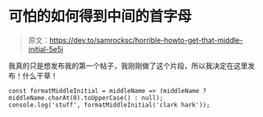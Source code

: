 # 可怕的如何得到中间的首字母

> 原文：<https://dev.to/samrocksc/horrible-howto-get-that-middle-initial-5e5j>

我真的只是想发布我的第一个帖子，我刚刚做了这个片段，所以我决定在这里发布！什么干草！

```
const formatMiddleInitial = middleName => (middleName ? middleName.charAt(0).toUpperCase() : null);
console.log('stuff', formatMiddleInitial('clark hark')); 
```